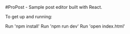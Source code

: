 #ProPost - Sample post editor built with React. 

To get up and running:

Run 'npm install'
Run 'npm run dev'
Run 'open index.html'
